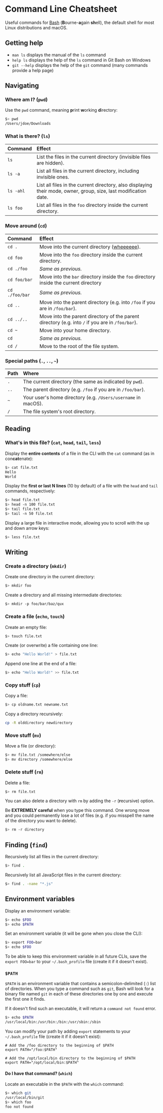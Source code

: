 # Command Line Cheatsheet

Useful commands for [Bash][bash] (**B**ourne-**a**gain **sh**ell),
the default shell for most Linux distributions and macOS.

<!-- START doctoc -->
<!-- END doctoc -->



## Getting help

* `man ls` displays the manual of the `ls` command
* `help ls` displays the help of the `ls` command in Git Bash on Windows
* `git --help` displays the help of the `git` command (many commands provide a help page)



## Navigating

### Where am I? (`pwd`)

Use the `pwd` command, meaning **p**rint **w**orking **d**irectory:

```bash
$> pwd
/Users/jdoe/Downloads
```

### What is there? (`ls`)

Command   | Effect
:---      | :---
`ls`      | List the files in the current directory (invisible files are hidden).
`ls -a`   | List all files in the current directory, including invisible ones.
`ls -ahl` | List all files in the current directory, also displaying their mode, owner, group, size, last modification date.
`ls foo`  | List all files in the `foo` directory inside the current directory.

### Move around (`cd`)

Command        | Effect
:---           | :---
`cd .`         | Move into the current directory ([wheeeeee][whee]).
`cd foo`       | Move into the `foo` directory inside the current directory.
`cd ./foo`     | *Same as previous.*
`cd foo/bar`   | Move into the `bar` directory inside the `foo` directory inside the current directory
`cd ./foo/bar` | *Same as previous.*
`cd ..`        | Move into the parent directory (e.g. into `/foo` if you are in `/foo/bar`).
`cd ../..`     | Move into the parent directory of the parent directory (e.g. into `/` if you are in `/foo/bar`).
`cd ~`         | Move into your home directory.
`cd`           | *Same as previous.*
`cd /`         | Move to the root of the file system.

### Special paths (`.`, `..`, `~`)

Path | Where
:--- | :---
`.`  | The current directory (the same as indicated by `pwd`).
`..` | The parent directory (e.g. `/foo` if you are in `/foo/bar`).
`~`  | Your user's home directory (e.g. `/Users/username` in macOS).
`/`  | The file system's root directory.



## Reading

### What's in this file? (`cat`, `head`, `tail`, `less`)

Display the **entire contents** of a file in the CLI with the `cat` command (as in con**cat**enate):

```bash
$> cat file.txt
Hello
World
```

Display the **first or last N lines** (10 by default) of a file with the `head` and `tail` commands, respectively:

```bash
$> head file.txt
$> head -n 100 file.txt
$> tail file.txt
$> tail -n 50 file.txt
```

Display a large file in interactive mode, allowing you to scroll with the up and down arrow keys:

```bash
$> less file.txt
```



## Writing

### Create a directory (`mkdir`)

Create one directory in the current directory:

```bash
$> mkdir foo
```

Create a directory and all missing intermediate directories:

```bash
$> mkdir -p foo/bar/baz/qux
```

### Create a file (`echo`, `touch`)

Create an empty file:

```bash
$> touch file.txt
```

Create (or overwrite) a file containing one line:

```bash
$> echo "Hello World!" > file.txt
```

Append one line at the end of a file:

```bash
$> echo "Hello World!" >> file.txt
```

### Copy stuff (`cp`)

Copy a file:

```bash
$> cp oldname.txt newname.txt
```

Copy a directory recursively:

```bash
cp -R olddirectory newdirectory
```

### Move stuff (`mv`)

Move a file (or directory):

```bash
$> mv file.txt /somewhere/else
$> mv directory /somewhere/else
```

### Delete stuff (`rm`)

Delete a file:

```bash
$> rm file.txt
```

You can also delete a directory with `rm` by adding the `-r` (**r**ecursive) option.

Be **EXTREMELY careful** when you type this command.
One wrong move and you could permanently lose a lot of files
(e.g. if you misspell the name of the directory you want to delete).

```bash
$> rm -r directory
```



## Finding (`find`)

Recursively list all files in the current directory:

```bash
$> find .
```

Recursively list all JavaScript files in the current directory:

```bash
$> find . -name "*.js"
```



## Environment variables

Display an environment variable:

```bash
$> echo $FOO
$> echo $PATH
```

Set an environment variable (it will be gone when you close the CLI):

```bash
$> export FOO=bar
$> echo $FOO
```

To be able to keep this environment variable in all future CLIs,
save the `export FOO=bar` to your `~/.bash_profile` file (create it if it doesn't exist).



### `$PATH`

`$PATH` is an environment variable that contains a semicolon-delimited (`:`) list of directories.
When you type a command such as `git`, Bash will look for a binary file named `git` in each of these
directories one by one and execute the first one it finds.

If it doesn't find such an executable, it will return a `command not found` error.

```bash
$> echo $PATH
/usr/local/bin:/usr/bin:/bin:/usr/sbin:/sbin
```

You can modify your path by adding `export` statements to your `~/.bash_profile` file
(create it if it doesn't exist):

```
# Add the /foo directory to the beginning of $PATH
export PATH="/foo:$PATH"

# Add the /opt/local/bin directory to the beginning of $PATH
export PATH="/opt/local/bin:$PATH"
```

#### Do I have that command? (`which`)

Locate an executable in the `$PATH` with the `which` command:

```bash
$> which git
/usr/local/bin/git
$> which foo
foo not found
```



[bash]: https://en.wikipedia.org/wiki/Bash_(Unix_shell)
[whee]: https://en.wiktionary.org/wiki/whee
